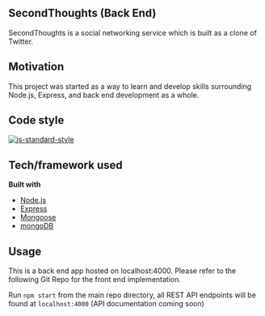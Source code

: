 ## SecondThoughts (Back End)
SecondThoughts is a social networking service which is built as a clone of Twitter.

## Motivation
This project was started as a way to learn and develop skills surrounding Node.js, Express, and back end development as a whole.

## Code style

[![js-standard-style](https://img.shields.io/badge/code%20style-standard-brightgreen.svg?style=flat)](https://github.com/feross/standard)
 
## Tech/framework used

<b>Built with</b>
- [Node.js](https://nodejs.org/en/)
- [Express](https://expressjs.com)
- [Mongoose](http://mongoosejs.com)
- [mongoDB](https://www.mongodb.com)

## Usage
This is a back end app hosted on localhost:4000. Please refer to the following Git Repo for the front end implementation.

Run `npm start` from the main repo directory, all REST API endpoints will be found at `localhost:4000` (API documentation coming soon) 